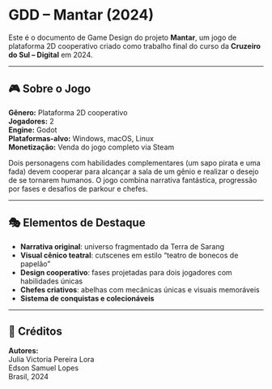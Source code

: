 # GDD – Mantar (2024)

Este é o documento de Game Design do projeto **Mantar**, um jogo de plataforma 2D cooperativo criado como trabalho final do curso da **Cruzeiro do Sul – Digital** em 2024.

---

## 🎮 Sobre o Jogo

**Gênero:** Plataforma 2D cooperativo  
**Jogadores:** 2  
**Engine:** Godot  
**Plataformas-alvo:** Windows, macOS, Linux  
**Monetização:** Venda do jogo completo via Steam

Dois personagens com habilidades complementares (um sapo pirata e uma fada) devem cooperar para alcançar a sala de um gênio e realizar o desejo de se tornarem humanos. O jogo combina narrativa fantástica, progressão por fases e desafios de parkour e chefes.

---

## 🎭 Elementos de Destaque

- **Narrativa original**: universo fragmentado da Terra de Sarang
- **Visual cênico teatral**: cutscenes em estilo “teatro de bonecos de papelão”
- **Design cooperativo**: fases projetadas para dois jogadores com habilidades únicas
- **Chefes criativos**: abelhas com mecânicas únicas e visuais memoráveis
- **Sistema de conquistas e colecionáveis**

---

## 👥 Créditos

**Autores:**  
Julia Victoria Pereira Lora  
Edson Samuel Lopes  
Brasil, 2024
